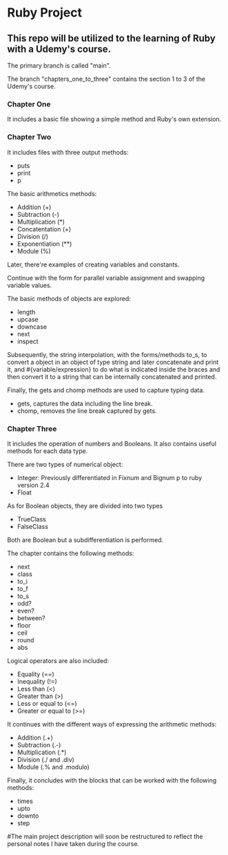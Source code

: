 # Ruby Project

## This repo will be utilized to the learning of Ruby with a Udemy's course.

The primary branch is called "main".

The branch "chapters_one_to_three" contains the section 1 to 3 of the Udemy's course.


### Chapter One
It includes a basic file showing a simple method and Ruby's own extension.


### Chapter Two
It includes files with three output methods:
- puts
- print
- p


The basic arithmetics methods:
- Addition (+)
- Subtraction (-)
- Multiplication (*)
- Concatentation (+)
- Division (/)
- Exponentiation (**)
- Module (%)


Later, there're examples of creating variables and constants.

Continue with the form for parallel variable assignment and swapping variable values.


The basic methods of objects are explored:
- length
- upcase
- downcase
- next
- inspect


Subsequently, the string interpolation, with the forms/methods to_s, to convert a object in an object of type string and later concatenate and print it, and #{variable/expression} to do what is indicated inside the braces and then convert it to a string that can be internally concatenated and printed.


Finally, the gets and chomp methods are used to capture typing data.
- gets, captures the data including the line break.
- chomp, removes the line break captured by gets.



### Chapter Three
It includes the operation of numbers and Booleans. It also contains useful methods for each data type.

There are two types of numerical object:
- Integer: Previously differentiated in Fixnum and Bignum p to ruby version 2.4
- Float


As for Boolean objects, they are divided into two types
- TrueClass
- FalseClass

Both are Boolean but a subdifferentiation is performed.


The chapter contains the following methods:
- next
- class
- to_i
- to_f
- to_s
- odd?
- even?
- between?
- floor
- ceil
- round
- abs


Logical operators are also included:
- Equality (==)
- Inequality (!=)
- Less than (<)
- Greater than (>)
- Less or equal to (<=)
- Greater or equal to (>=)


It continues with the different ways of expressing the arithmetic methods:
- Addition (.+)
- Subtraction (.-)
- Multiplication (.*)
- Division (./ and .div)
- Module (.% and .modulo)


Finally, it concludes with the blocks that can be worked with the following methods:
- times
- upto
- downto
- step



#The main project description will soon be restructured to reflect the personal notes I have taken during the course.



